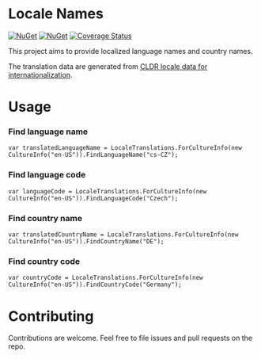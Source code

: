 # Locale Names
[![NuGet](https://img.shields.io/nuget/v/LocaleNames.svg)](https://www.nuget.org/packages/LocaleNames//) 
[![NuGet](https://img.shields.io/nuget/dt/LocaleNames.svg)](https://www.nuget.org/packages/LocaleNames/)
[![Coverage Status](https://coveralls.io/repos/github/jslachta/LocaleNames/badge.svg?branch=master)](https://coveralls.io/github/jslachta/LocaleNames?branch=master)

This project aims to provide localized language names and country names.

The translation data are generated from [CLDR locale data for internationalization](https://github.com/unicode-cldr/cldr-localenames-full "CLDR locale data for internationalization"). 

# Usage

### Find language name

```
var translatedLanguageName = LocaleTranslations.ForCultureInfo(new CultureInfo("en-US")).FindLanguageName("cs-CZ");
```

### Find language code

```
var languageCode = LocaleTranslations.ForCultureInfo(new CultureInfo("en-US")).FindLanguageCode("Czech");
```

### Find country name

```
var translatedCountryName = LocaleTranslations.ForCultureInfo(new CultureInfo("en-US")).FindCountryName("DE");
```

### Find country code

```
var countryCode = LocaleTranslations.ForCultureInfo(new CultureInfo("en-US")).FindCountryCode("Germany");
```

# Contributing

Contributions are welcome.  Feel free to file issues and pull requests on the repo.
